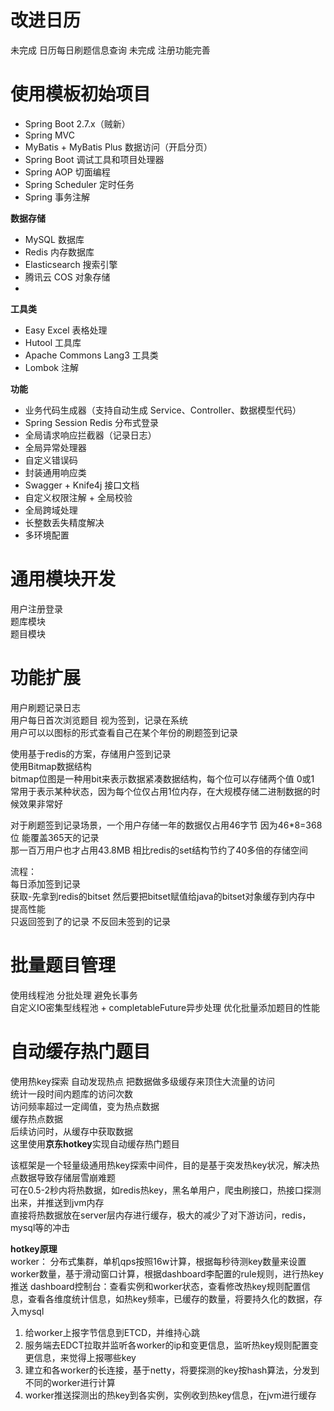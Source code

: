 # 改进日历
未完成 日历每日刷题信息查询
未完成 注册功能完善



# 使用模板初始项目

- Spring Boot 2.7.x（贼新）
- Spring MVC
- MyBatis + MyBatis Plus 数据访问（开启分页）
- Spring Boot 调试工具和项目处理器
- Spring AOP 切面编程
- Spring Scheduler 定时任务
- Spring 事务注解

**数据存储**
- MySQL 数据库
- Redis 内存数据库
- Elasticsearch 搜索引擎
- 腾讯云 COS 对象存储
- 
**工具类**
- Easy Excel 表格处理
- Hutool 工具库
- Apache Commons Lang3 工具类
- Lombok 注解

**功能**
- 业务代码生成器（支持自动生成 Service、Controller、数据模型代码）
- Spring Session Redis 分布式登录
- 全局请求响应拦截器（记录日志）
- 全局异常处理器
- 自定义错误码
- 封装通用响应类
- Swagger + Knife4j 接口文档
- 自定义权限注解 + 全局校验
- 全局跨域处理
- 长整数丢失精度解决
- 多环境配置


# 通用模块开发
用户注册登录  
题库模块  
题目模块  

# 功能扩展  
用户刷题记录日志  
用户每日首次浏览题目 视为签到，记录在系统  
用户可以以图标的形式查看自己在某个年份的刷题签到记录  

使用基于redis的方案，存储用户签到记录  
使用Bitmap数据结构  
bitmap位图是一种用bit来表示数据紧凑数据结构，每个位可以存储两个值 0或1
常用于表示某种状态，因为每个位仅占用1位内存，在大规模存储二进制数据的时候效果非常好

对于刷题签到记录场景，一个用户存储一年的数据仅占用46字节 因为46*8=368位 能覆盖365天的记录  
那一百万用户也才占用43.8MB 相比redis的set结构节约了40多倍的存储空间

流程：  
每日添加签到记录  
获取-先拿到redis的bitset 然后要把bitset赋值给java的bitset对象缓存到内存中 提高性能  
只返回签到了的记录 不反回未签到的记录  


# 批量题目管理
使用线程池 分批处理 避免长事务  
自定义IO密集型线程池 + completableFuture异步处理 优化批量添加题目的性能  

# 自动缓存热门题目  
使用热key探索 自动发现热点 把数据做多级缓存来顶住大流量的访问  
统计一段时间内题库的访问次数  
访问频率超过一定阈值，变为热点数据  
缓存热点数据  
后续访问时，从缓存中获取数据  
这里使用**京东hotkey**实现自动缓存热门题目  

该框架是一个轻量级通用热key探索中间件，目的是基于突发热key状况，解决热点数据导致存储层雪崩难题  
可在0.5-2秒内将热数据，如redis热key，黑名单用户，爬虫刷接口，热接口探测出来，并推送到jvm内存  
直接将热数据放在server层内存进行缓存，极大的减少了对下游访问，redis，mysql等的冲击

**hotkey原理**  
worker： 分布式集群，单机qps按照16w计算，根据每秒待测key数量来设置worker数量，基于滑动窗口计算，根据dashboard李配置的rule规则，进行热key推送
dashboard控制台：查看实例和worker状态，查看修改热key规则配置信息，查看各维度统计信息，如热key频率，已缓存的数量，将要持久化的数据，存入mysql

1. 给worker上报字节信息到ETCD，并维持心跳
2. 服务端去EDCT拉取并监听各worker的ip和变更信息，监听热key规则配置变更信息，来觉得上报哪些key
3. 建立和各worker的长连接，基于netty，将要探测的key按hash算法，分发到不同的worker进行计算
4. worker推送探测出的热key到各实例，实例收到热key信息，在jvm进行缓存











